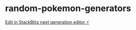 # random-pokemon-generators

[Edit in StackBlitz next generation editor ⚡️](https://stackblitz.com/~/github.com/sourabhsss/random-pokemon-generators)